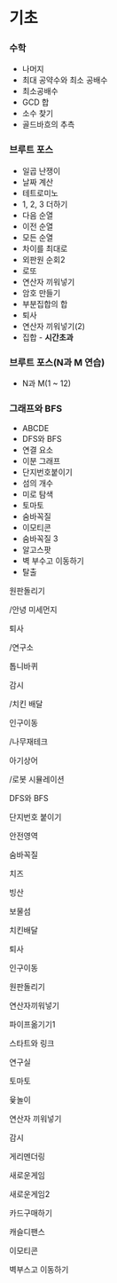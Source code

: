 # 기초

### 수학

- 나머지
- 최대 공약수와 최소 공배수
- 최소공배수
- GCD 합
- 소수 찾기
- 골드바흐의 추측

### 브루트 포스

- 일곱 난쟁이
- 날짜 계산
- 테트로미노
- 1, 2, 3 더하기
- 다음 순열
- 이전 순열
- 모든 순열
- 차이를 최대로
- 외판원 순회2
- 로또
- 연산자 끼워넣기
- 암호 만들기
- 부분집합의 합
- 퇴사
- 연산자 끼워넣기(2)
- 집합 - **시간초과**

### 브루트 포스(N과 M 연습)

- N과 M(1 ~ 12)

### 그래프와 BFS

- ABCDE
- DFS와 BFS
- 연결 요소
- 이분 그래프
- 단지번호붙이기
- 섬의 개수
- 미로 탐색
- 토마토
- 숨바꼭질
- 이모티콘
- 숨바꼭질 3
- 알고스팟
- 벽 부수고 이동하기 
- 탈출





원판돌리기

/안녕 미세먼지

퇴사

/연구소

톱니바퀴

감시

/치킨 배달

인구이동

/나무재테크

아기상어

/로봇 시뮬레이션



DFS와 BFS

단지번호 붙이기

안전영역

숨바꼭질

치즈

빙산

보물섬

치킨배달

퇴사

인구이동

원판돌리기

연산자끼워넣기

파이프옮기기1

스타트와 링크

연구실

토마토

윷놀이

연산자 끼워넣기

감시

게리멘더링

새로운게임

새로운게임2

카드구매하기

캐슬디팬스

이모티콘

벽부스고 이동하기

